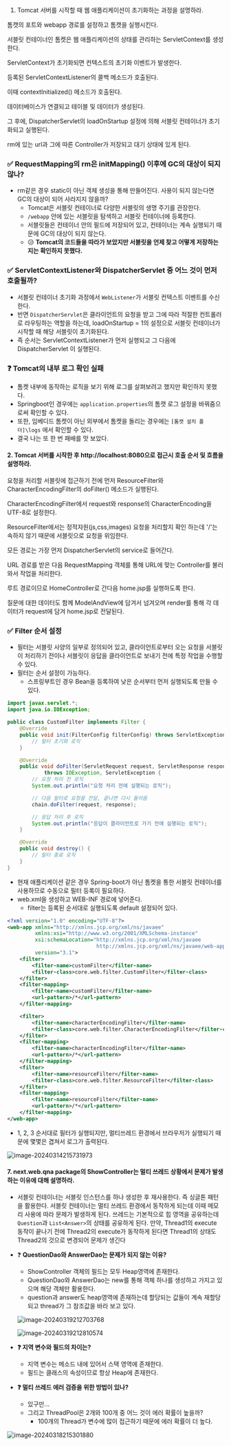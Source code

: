 1. Tomcat 서버를 시작할 때 웹 애플리케이션이 초기화하는 과정을 설명하라.

톰캣의 포트와 webapp 경로를 설정하고 톰캣을 실행시킨다.

서블릿 컨테이너인 톰켓은 웹 애플리케이션의 상태를 관리하는 ServletContext를 생성한다.

ServletContext가 초기화되면 컨텍스트의 초기화 이벤트가 발생한다.

등록된 ServletContextListener의 콜백 메소드가 호출된다.

이때 contextInitialized() 메소드가 호출된다.

데이터베이스가 연결되고 테이블 및 데이터가 생성된다.

그 후에, DispatcherServlet의 loadOnStartup 설정에 의해 서블릿 컨테이너가 초기화되고 실행된다.

rm에 있는 url과 그에 따른 Controller가 저장되고 대기 상태에 있게 된다.



### ✅ RequestMapping의 rm은 initMapping() 이후에 GC의 대상이 되지 않나?

- rm같은 경우 static이 아닌 객체 생성을 통해 만들어진다. 사용이 되지 않는다면 GC의 대상이 되어 사라지지 않을까?
  - Tomcat은 서블릿 컨테이너로 다양한 서블릿의 생명 주기를 관장한다.
  - `/webapp` 안에 있는 서블릿을 탐색하고 서블릿 컨테이너에 등록한다.
  - 서블릿들은 컨테이너 안의 필드에 저장되어 있고, 컨테이너는 계속 실행되기 때문에 GC의 대상이 되지 않는다.
  - 😥 **Tomcat의 코드들을 따라가 보았지만 서블릿을 언제 찾고 어떻게 저장하는지는 확인하지 못했다.**

### ✅ ServletContextListener와 DispatcherServlet 중 어느 것이 먼저 호출될까?

- 서블릿 컨테이너 초기화 과정에서 `WebListener`가 서블릿 컨텍스트 이벤트를 수신한다.
- 반면 `DispatcherServlet`은 클라이언트의 요청을 받고 그에 따라 적절한 컨트롤러로 라우팅하는 역할을 하는데, loadOnStartup = 1의 설정으로 서블릿 컨테이너가 시작할 때 해당 서블릿이 초기화된다.
- 즉 순서는 ServletContextListener가 먼저 실행되고 그 다음에 DispatcherServlet 이 실행된다.

### ❓ Tomcat의 내부 로그 확인 실패

- 톰켓 내부에 동작하는 로직을 보기 위해 로그를 살펴보려고 했지만 확인하지 못했다.
- Springboot인 경우에는 `application.properties`의 톰캣 로그 설정을 바꿔줌으로써 확인할 수 있다.
- 또한, 임베디드 톰켓이 아닌 외부에서 톰켓을 돌리는 경우에는 `[톰캣 설치 폴더]\logs` 에서 확인할 수 있다.
- 결국 나는 또 한 번 패배를 맛 보았다.



#### 2. Tomcat 서버를 시작한 후 http://localhost:8080으로 접근시 호출 순서 및 흐름을 설명하라.

요청을 처리할 서블릿에 접근하기 전에 먼저 ResourceFilter와 CharacterEncodingFilter의 doFilter() 메소드가 실행된다. 

CharacterEncodingFilter에서 request와 response의 CharacterEncoding을 UTF-8로 설정한다.

ResourceFilter에서는 정적자원(js,css,images) 요청을 처리할지 확인 하는데 '/'는 속하지 않기 때문에 서블릿으로 요청을 위임한다.

모든 경로는 가장 먼저 DispatcherServlet의 service로 들어간다.

URL 경로를 받은 다음 RequestMapping 객체를 통해 URL에 맞는 Controller를 불러와서 작업을 처리한다.

루트 경로이므로 HomeController로 간다음 home.jsp를 실행하도록 한다.

질문에 대한 데이터도 함께 ModelAndView에 담겨서 넘겨오며 render를 통해 각 데이터가 request에 담겨 home.jsp로 전달된다.



### ✅ Filter  순서 설정

- 필터는 서블릿 사양의 일부로 정의되어 있고, 클라이언트로부터 오는 요청을 서블릿이 처리하기 전이나 서블릿이 응답을 클라이언트로 보내기 전에 특정 작업을 수행할 수 있다.
- 필터는 순서 설정이 가능하다.
  - 스프링부트인 경우 Bean을 등록하여 낮은 순서부터 먼저 실행되도록 만들 수 있다.

```java
import javax.servlet.*;
import java.io.IOException;

public class CustomFilter implements Filter {
    @Override
    public void init(FilterConfig filterConfig) throws ServletException {
        // 필터 초기화 로직
    }

    @Override
    public void doFilter(ServletRequest request, ServletResponse response, FilterChain chain)
            throws IOException, ServletException {
        // 요청 처리 전 로직
        System.out.println("요청 처리 전에 실행되는 로직");

        // 다음 필터로 요청을 전달, 끝나면 다시 돌아옴
        chain.doFilter(request, response);

        // 응답 처리 후 로직
        System.out.println("응답이 클라이언트로 가기 전에 실행되는 로직");
    }

    @Override
    public void destroy() {
        // 필터 종료 로직
    }
}
```

- 현재 애플리케이션 같은 경우 Spring-boot가 아닌 톰켓을 통한 서블릿 컨테이너를 사용하므로 수동으로 필터 등록이 필요하다.
- web.xml을 생성하고 WEB-INF 경로에 넣어준다.
  - filter는 등록된 순서대로 실행되도록 default 설정되어 있다.

```xml
<?xml version="1.0" encoding="UTF-8"?>
<web-app xmlns="http://xmlns.jcp.org/xml/ns/javaee"
         xmlns:xsi="http://www.w3.org/2001/XMLSchema-instance"
         xsi:schemaLocation="http://xmlns.jcp.org/xml/ns/javaee
                             http://xmlns.jcp.org/xml/ns/javaee/web-app_3_1.xsd"
         version="3.1">
    <filter>
        <filter-name>customFilter</filter-name>
        <filter-class>core.web.filter.CustomFilter</filter-class>
    </filter>
    <filter-mapping>
        <filter-name>customFilter</filter-name>
        <url-pattern>/*</url-pattern>
    </filter-mapping>

    <filter>
        <filter-name>characterEncodingFilter</filter-name>
        <filter-class>core.web.filter.CharacterEncodingFilter</filter-class>
    </filter>
    <filter-mapping>
        <filter-name>characterEncodingFilter</filter-name>
        <url-pattern>/*</url-pattern>
    </filter-mapping>
    <filter>
        <filter-name>resourceFilter</filter-name>
        <filter-class>core.web.filter.ResourceFilter</filter-class>
    </filter>
    <filter-mapping>
        <filter-name>resourceFilter</filter-name>
        <url-pattern>/*</url-pattern>
    </filter-mapping>
</web-app>

```

- 1, 2, 3 순서대로 필터가 실행되지만, 멀티쓰레드 환경에서 브라우저가 실행되기 때문에 몇몇은 겹쳐서 로그가 출력된다.

![image-20240314215731973](assets/image-20240314215731973.png)

#### 7. next.web.qna package의 ShowController는 멀티 쓰레드 상황에서 문제가 발생하는 이유에 대해 설명하라.

* 서블릿 컨테이너는 서블릿 인스턴스를 하나 생성한 후 재사용한다. 즉 싱글톤 패턴을 활용한다. 서블릿 컨테이너는 멀티 쓰레드 환경에서 동작하게 되는데 이때 메모리 사용에 따라 문제가 발생하게 된다. 쓰레드는 기본적으로 힙 영역을 공유하는데  `Question`과 `List<Answer>`의 상태를 공유하게 된다. 만약, Thread1의 execute 동작이 끝나기 전에 Thread2의 execute가 동작하게 된다면 Thread1의 상태도 Thread2의 것으로 변경되어 문제가 생긴다
* ❓ **QuestionDao와 AnswerDao는 문제가 되지 않는 이유?**
  
  * ShowController 객체의 필드는 모두 Heap영역에 존재한다.
  * QuestionDao와 AnswerDao는 new를 통해 객체 하나를 생성하고 가지고 있으며 해당 객체만 활용한다.
  * question과 answer도 heap영역에 존재하는데 할당되는 값들이 계속 재할당되고 thread가 그 참조값을 바라 보고 있다.
  
  ![image-20240319212703768](assets/image-20240319212703768.png)
  
  ![image-20240319212810574](assets/image-20240319212810574.png)
* **❓ 지역 변수와 필드의 차이는?**

  * 지역 변수는 메소드 내에 있어서 스택 영역에 존재한다.
  * 필드는 클래스의 속성이므로 항상 Heap에 존재한다.

* **❓ 멀티 쓰레드 에러 검증을 위한 방법이 있나?**
  * 있구만...
  * 그리고 ThreadPool은 2개와 100개 중 어느 것이 에러 확률이 높을까?
    * 100개의 Thread가 변수에 많이 접근하기 때문에 에러 확률이 더 높다.

![image-20240318215301880](assets/image-20240318215301880.png)
